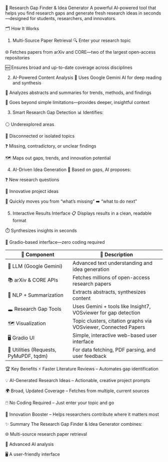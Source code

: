🚀 Research Gap Finder & Idea Generator
A powerful AI-powered tool that helps you find research gaps and generate fresh research ideas in seconds—designed for students, researchers, and innovators.

🗂️ How It Works
1. Multi-Source Paper Retrieval
🔍 Enter your research topic

🌐 Fetches papers from arXiv and CORE—two of the largest open-access repositories

🆕 Ensures broad and up-to-date coverage across disciplines

2. AI-Powered Content Analysis
🧠 Uses Google Gemini AI for deep reading and synthesis

📄 Analyzes abstracts and summaries for trends, methods, and findings

🔎 Goes beyond simple limitations—provides deeper, insightful context

3. Smart Research Gap Detection
📊 Identifies:

⚪ Underexplored areas

🔗 Disconnected or isolated topics

❓ Missing, contradictory, or unclear findings

🗺️ Maps out gaps, trends, and innovation potential

4. AI-Driven Idea Generation
🎯 Based on gaps, AI proposes:

❓ New research questions

📝 Innovative project ideas

🚦 Quickly moves you from “what’s missing” ➡️ “what to do next”

5. Interactive Results Interface
📋 Displays results in a clean, readable format

⏱️ Synthesizes insights in seconds

🧭 Gradio-based interface—zero coding required

| 🔧 Component                           | 📝 Description                                                  |
| -------------------------------------- | --------------------------------------------------------------- |
| 🤖 LLM (Google Gemini)                 | Advanced text understanding and idea generation                 |
| 📚 arXiv & CORE APIs                   | Fetches millions of open-access research papers                 |
| 🧬 NLP + Summarization                 | Extracts abstracts, synthesizes content                         |
| 🕳️ Research Gap Tools                 | Uses Gemini + tools like Insight7, VOSviewer for gap detection  |
| 🗺️ Visualization                      | Topic clusters, citation graphs via VOSviewer, Connected Papers |
| 🖥️ Gradio UI                          | Simple, interactive web-based user interface                    |
| 🔗 Utilities (Requests, PyMuPDF, tqdm) | For data fetching, PDF parsing, and user feedback               |
🏆 Key Benefits
⚡ Faster Literature Reviews – Automates gap identification

💡 AI-Generated Research Ideas – Actionable, creative project prompts

🌍 Broad, Updated Coverage – Fetches from multiple, current sources

🖱️ No Coding Required – Just enter your topic and go

🚀 Innovation Booster – Helps researchers contribute where it matters most

✨ Summary
The Research Gap Finder & Idea Generator combines:

🌐 Multi-source research paper retrieval

🤖 Advanced AI analysis

🖥️ A user-friendly interface

